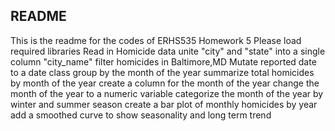 ## README

This is the readme for the codes of ERHS535 Homework 5
Please load required libraries 
Read in Homicide data
unite "city" and "state" into a single column "city_name"
filter homicides in Baltimore,MD
Mutate reported date to a date class 
group by the month of the year
summarize total homicides by month of the year 
create a column for the month of the year 
change the month of the year to a numeric variable 
categorize the month of the year by winter and summer season 
create a bar plot of monthly homicides by year
add a smoothed curve to show seasonality and long term trend 